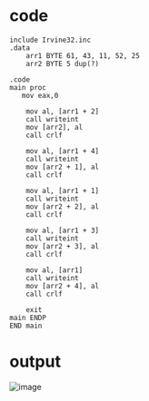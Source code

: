 # code
```
include Irvine32.inc
.data
    arr1 BYTE 61, 43, 11, 52, 25  
    arr2 BYTE 5 dup(?)   

.code
main proc
   mov eax,0

    mov al, [arr1 + 2]
    call writeint
    mov [arr2], al
    call crlf

    mov al, [arr1 + 4]
    call writeint
    mov [arr2 + 1], al
    call crlf

    mov al, [arr1 + 1]
    call writeint
    mov [arr2 + 2], al
    call crlf

    mov al, [arr1 + 3]
    call writeint
    mov [arr2 + 3], al
    call crlf

    mov al, [arr1]
    call writeint
    mov [arr2 + 4], al
    call crlf

    exit
main ENDP
END main

```
# output
![image](https://github.com/user-attachments/assets/59dba912-1831-4ae4-b547-2e758e7abd35)
